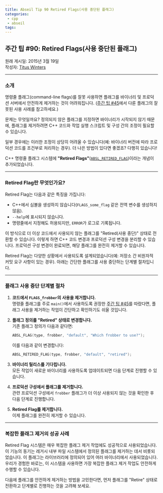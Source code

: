```yaml
---
title: Abseil Tip 90 Retired Flags(사용 중단된 플래그)
categories:
 - cpp
 - abseil
tags:
---
```


## 주간 팁 #90: Retired Flags(사용 중단된 플래그)

원래 게시일: 2015년 3월 19일  
작성자: [Titus Winters](mailto:titus@google.com)  

---

### 소개

명령줄 플래그(command-line flags)를 잘못 사용하면 플래그를 바이너리 및 프로덕션 서버에서 안전하게 제거하는 것이 어려워집니다. ([주간 팁 #45](https://abseil.io/tips/45)에서 다룬 플래그의 잘못된 사용 사례를 참고하세요.)  

문제는 무엇일까요? 정의되지 않은 플래그를 지정하면 바이너리가 시작되지 않기 때문에, 플래그를 제거하려면 C++ 코드와 작업 실행 스크립트 및 구성 간의 조정이 필요할 수 있습니다.  

일부 경우에는 이러한 조정이 상당히 어려울 수 있습니다(예: 바이너리 버전에 따라 프로덕션 코드를 조건부로 처리하는 경우). 더 나은 방법이 있다면 좋겠죠? 다행히 있습니다!  

C++ 명령줄 플래그 시스템에 **"Retired Flags"**([`ABSL_RETIRED_FLAG`](https://github.com/abseil/abseil-cpp/blob/master/absl/flags/flag.h#L255))이라는 개념이 추가되었습니다.

---

### Retired Flag란 무엇인가요?

Retired Flag는 다음과 같은 특징을 가집니다:

- C++에서 심볼을 생성하지 않습니다(`FLAGS_some_flag` 같은 전역 변수를 생성하지 않음).
- `--help`에 표시되지 않습니다.
- 명령줄에서 지정해도 허용되지만, `ERROR`가 로그로 기록됩니다.

이 방식으로 더 이상 코드에서 사용되지 않는 플래그를 "Retired(사용 중단)" 상태로 전환할 수 있습니다. 이렇게 하면 C++ 코드 변경과 프로덕션 구성 변경을 분리할 수 있습니다. 프로덕션 구성 변경이 완료되면, 해당 플래그를 완전히 제거할 수 있습니다.

Retired Flag는 다양한 상황에서 사용되도록 설계되었습니다(예: 저장소 간 비원자적 커밋 요구 사항이 있는 경우). 아래는 간단한 플래그를 사용 중단하는 단계별 절차입니다.

---

### 플래그 사용 중단 단계별 절차

1. **코드에서 `FLAGS_frobber`의 사용을 제거합니다.**  
   명령줄 플래그를 주로 `main()`에서 사용하도록 권장한 [주간 팁 #45](https://abseil.io/tips/45)를 따랐다면, 플래그 사용을 제거하는 작업이 간단하고 확인하기도 쉬울 것입니다.

2. **플래그 정의를 "Retired" 상태로 변경합니다.**  
   기존 플래그 정의가 다음과 같다면:  
   ```cpp
   ABSL_FLAG(type, frobber, "default", "Which frobber to use?");
   ```  
   이를 다음과 같이 변경합니다:  
   ```cpp
   ABSL_RETIRED_FLAG(type, frobber, "default", "retired");
   ```

3. **바이너리 릴리스를 기다립니다.**  
   모든 작업이 새로운 바이너리를 사용하도록 업데이트되면 다음 단계로 진행할 수 있습니다.

4. **프로덕션 구성에서 플래그를 제거합니다.**  
   관련 프로덕션 구성에서 `frobber` 플래그가 더 이상 사용되지 않는 것을 확인한 후 다음 단계로 진행합니다.

5. **Retired Flag를 제거합니다.**  
   이제 플래그를 완전히 제거할 수 있습니다.

---

### 복잡한 플래그 제거의 성공 사례

Retired Flag 시스템은 매우 복잡한 플래그 제거 작업에도 성공적으로 사용되었습니다. 이 기능의 동기는 레거시 내부 파일 시스템에서 정의된 플래그를 제거하는 데서 비롯되었습니다. 이 플래그는 라이브러리에 정의되어 있어 여러 바이너리에서 사용되었습니다. 우리가 경험한 바로는, 이 시스템을 사용하면 가장 복잡한 플래그 제거 작업도 안전하게 수행할 수 있습니다.

다음에 플래그를 안전하게 제거하는 방법을 고민한다면, 먼저 플래그를 "Retire" 상태로 전환하고 단계별로 진행하는 것을 고려해 보세요.